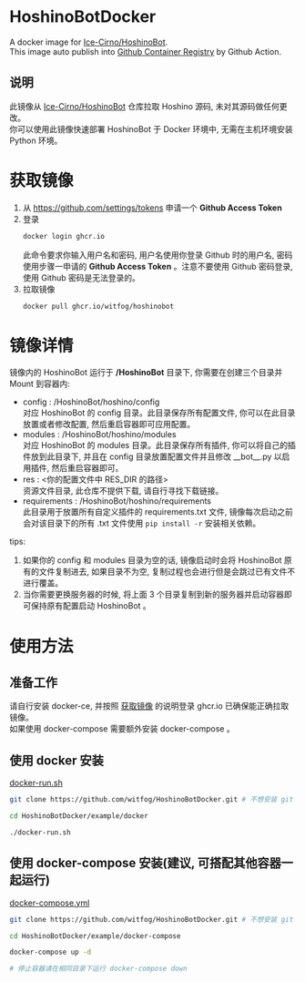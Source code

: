 # HoshinoBotDocker

A docker image for [Ice-Cirno/HoshinoBot](https://github.com/Ice-Cirno/HoshinoBot).  
This image auto publish into [Github Container Registry](ghcr.io) by Github Action.  

## 说明

此镜像从 [Ice-Cirno/HoshinoBot](https://github.com/Ice-Cirno/HoshinoBot) 仓库拉取 Hoshino 源码, 未对其源码做任何更改。  
你可以使用此镜像快速部署 HoshinoBot 于 Docker 环境中, 无需在主机环境安装 Python 环境。

# 获取镜像

1. 从 https://github.com/settings/tokens 申请一个 **Github Access Token**  
2. 登录
   ```sh
   docker login ghcr.io
   ``` 
    此命令要求你输入用户名和密码, 用户名使用你登录 Github 时的用户名, 密码使用步骤一申请的 **Github Access Token** 。注意不要使用 Github 密码登录, 使用 Github 密码是无法登录的。
3. 拉取镜像 
   ```sh 
   docker pull ghcr.io/witfog/hoshinobot
   ```  

# 镜像详情

镜像内的 HoshinoBot 运行于 **/HoshinoBot** 目录下, 你需要在创建三个目录并 Mount 到容器内:

- config : /HoshinoBot/hoshino/config  
  对应 HoshinoBot 的 config 目录。此目录保存所有配置文件, 你可以在此目录放置或者修改配置, 然后重启容器即可应用配置。
- modules : /HoshinoBot/hoshino/modules  
  对应 HoshinoBot 的 modules 目录。此目录保存所有插件, 你可以将自己的插件放到此目录下, 并且在 config 目录放置配置文件并且修改 \_\_bot\_\_.py 以启用插件, 然后重启容器即可。
- res : <你的配置文件中 RES_DIR 的路径>  
  资源文件目录, 此仓库不提供下载, 请自行寻找下载链接。  
- requirements : /HoshinoBot/hoshino/requirements  
  此目录用于放置所有自定义插件的 requirements.txt 文件, 镜像每次启动之前会对该目录下的所有 .txt 文件使用 ```pip install -r``` 安装相关依赖。

tips: 
1. 如果你的 config 和 modules 目录为空的话, 镜像启动时会将 HoshinoBot 原有的文件复制进去, 如果目录不为空, 复制过程也会进行但是会跳过已有文件不进行覆盖。  
2. 当你需要更换服务器的时候, 将上面 3 个目录复制到新的服务器并启动容器即可保持原有配置启动 HoshinoBot 。

# 使用方法

## 准备工作

请自行安装 docker-ce, 并按照 [获取镜像](#获取镜像) 的说明登录 ghcr.io 已确保能正确拉取镜像。  
如果使用 docker-compose 需要额外安装 docker-compose 。

## 使用 docker 安装

[docker-run.sh](./example/docker/docker-run.sh)
```sh
git clone https://github.com/witfog/HoshinoBotDocker.git # 不想安装 git 可以自己下载 zip 文件并解压

cd HoshinoBotDocker/example/docker

./docker-run.sh
```

## 使用 docker-compose 安装(建议, 可搭配其他容器一起运行)

[docker-compose.yml](./example/docker-compose/docker-compose.yaml)
```sh
git clone https://github.com/witfog/HoshinoBotDocker.git # 不想安装 git 可以自己下载 zip 文件并解压

cd HoshinoBotDocker/example/docker-compose

docker-compose up -d

# 停止容器请在相同目录下运行 docker-compose down
```